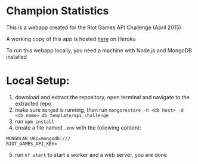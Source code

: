# Champion Statistics
This is a webapp created for the Riot Games API Challenge (April 2015)

A working copy of this app is hosted <a href="https://api-challenge-web.herokuapp.com/" target="_blank">here</a> on Heroku

To run this webapp locally, you need a machine with Node.js and MongoDB installed

# Local Setup:
1. download and extract the repository, open terminal and navigate to the extracted repo
2. make sure `mongod` is running, then run `mongorestore -h <db host> -d <db name> db_template/api_challenge`
3. run `npm install`
4. create a file named `.env` with the following content:
<pre><code>MONGOLAB_URI=mongodb://<db host>/<db name>
RIOT_GAMES_API_KEY=<your api key></code></pre>
5. run `nf start` to start a worker and a web server, you are done

